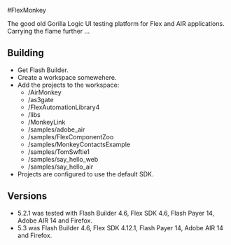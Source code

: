 #FlexMonkey

The good old Gorilla Logic UI testing platform for Flex and AIR applications. Carrying the flame further ...

## Building

- Get Flash Builder.
- Create a workspace somewehere. 
- Add the projects to the workspace:
    - /AirMonkey
    - /as3gate
    - /FlexAutomationLibrary4
    - /libs
    - /MonkeyLink
    - /samples/adobe_air
    - /samples/FlexComponentZoo
    - /samples/MonkeyContactsExample
    - /samples/TomSwftie1
    - /samples/say_hello_web
    - /samples/say_hello_air
- Projects are configured to use the default SDK.

## Versions

- 5.2.1 was tested with Flash Builder 4.6, Flex SDK 4.6, Flash Payer 14, Adobe AIR 14 and Firefox. 
- 5.3 was Flash Builder 4.6, Flex SDK 4.12.1, Flash Payer 14, Adobe AIR 14 and Firefox. 